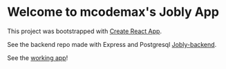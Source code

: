 # Welcome to mcodemax's Jobly App

This project was bootstrapped with [Create React App](https://github.com/facebook/create-react-app).

See the backend repo made with Express and Postgresql [Jobly-backend](https://github.com/mcodemax/Jobly-react-backend).

See the [working app](lopsided-faucet.surge.sh)!